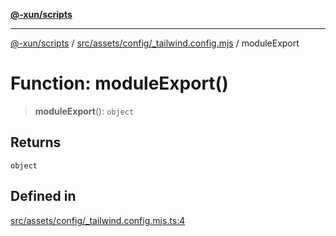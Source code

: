 [**@-xun/scripts**](../../../../../README.md)

***

[@-xun/scripts](../../../../../README.md) / [src/assets/config/\_tailwind.config.mjs](../README.md) / moduleExport

# Function: moduleExport()

> **moduleExport**(): `object`

## Returns

`object`

## Defined in

[src/assets/config/\_tailwind.config.mjs.ts:4](https://github.com/Xunnamius/xscripts/blob/2521de366121a50ffeca631b4ec62db9c60657e5/src/assets/config/_tailwind.config.mjs.ts#L4)
